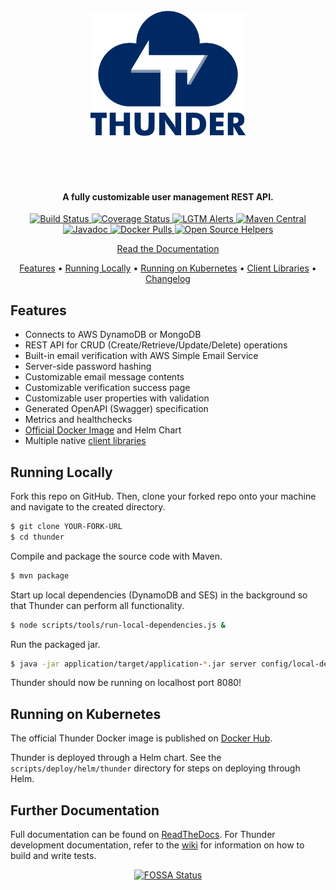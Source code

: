<h1 align="center">
  <br>
  <img src="docs/logo/logo-v1-text.png" alt="thunder"height="200px"></p>
  <br>
</h1>

<h4 align="center">A fully customizable user management REST API.</h4>

<p align="center">
  <a href="https://github.com/RohanNagar/thunder/actions?query=workflow%3ACI+branch%3Amaster">
    <img src="https://github.com/rohannagar/thunder/workflows/CI/badge.svg?branch=master" alt="Build Status">
  </a>
  <a href="https://codecov.io/gh/RohanNagar/thunder">
    <img src="https://codecov.io/gh/RohanNagar/thunder/branch/master/graph/badge.svg" alt="Coverage Status">
  </a>
  <a href="https://lgtm.com/projects/g/RohanNagar/thunder/alerts">
    <img src="https://img.shields.io/lgtm/alerts/g/RohanNagar/thunder.svg" alt="LGTM Alerts">
  </a>
  <a href="https://search.maven.org/artifact/com.sanctionco.thunder/client/2.0.0/jar">
    <img src="https://img.shields.io/maven-central/v/com.sanctionco.thunder/client.svg?colorB=brightgreen&label=maven%20central" alt="Maven Central">
  </a>
  <a href="http://javadoc.io/doc/com.sanctionco.thunder/client">
    <img src="http://javadoc.io/badge/com.sanctionco.thunder/client.svg" alt="Javadoc">
  </a>
  <a href="https://hub.docker.com/r/rohannagar/thunder">
    <img src="https://img.shields.io/docker/pulls/rohannagar/thunder.svg" alt="Docker Pulls">
  </a>
  <a href="https://www.codetriage.com/rohannagar/thunder">
    <img src="https://www.codetriage.com/rohannagar/thunder/badges/users.svg" alt="Open Source Helpers">
  </a>
</p>

<p align="center">
  <a href="https://thunder-api.readthedocs.io/en/latest/index.html">Read the Documentation</a>
</p>

<p align="center">
  <a href="#features">Features</a> •
  <a href="#running-locally">Running Locally</a> •
  <a href="#running-on-kubernetes">Running on Kubernetes</a> •
  <a href="https://thunder-api.readthedocs.io/en/latest/manual/client-libraries.html">Client Libraries</a> •
  <a href="https://github.com/RohanNagar/thunder/wiki/Changelog">Changelog</a>
</p>

## Features

- Connects to AWS DynamoDB or MongoDB
- REST API for CRUD (Create/Retrieve/Update/Delete) operations
- Built-in email verification with AWS Simple Email Service
- Server-side password hashing
- Customizable email message contents
- Customizable verification success page
- Customizable user properties with validation
- Generated OpenAPI (Swagger) specification
- Metrics and healthchecks
- [Official Docker Image](https://hub.docker.com/r/rohannagar/thunder/) and Helm Chart
- Multiple native [client libraries](https://thunder-api.readthedocs.io/en/latest/manual/client-libraries.html)

## Running Locally
Fork this repo on GitHub. Then, clone your forked repo onto your machine
and navigate to the created directory.

```bash
$ git clone YOUR-FORK-URL
$ cd thunder
```

Compile and package the source code with Maven.

```bash
$ mvn package
```

Start up local dependencies (DynamoDB and SES) in the background so that Thunder can perform all functionality.

```bash
$ node scripts/tools/run-local-dependencies.js &
```

Run the packaged jar.

```bash
$ java -jar application/target/application-*.jar server config/local-dev-config.yaml
```

Thunder should now be running on localhost port 8080!

## Running on Kubernetes

The official Thunder Docker image is published on [Docker Hub](https://hub.docker.com/r/rohannagar/thunder/).

Thunder is deployed through a Helm chart. See the `scripts/deploy/helm/thunder` directory for steps
on deploying through Helm.

## Further Documentation
Full documentation can be found on [ReadTheDocs](https://thunder-api.readthedocs.io/en/latest/).
For Thunder development documentation, refer to the [wiki](https://github.com/RohanNagar/thunder/wiki)
for information on how to build and write tests.

<p align="center">
  <a href="https://app.fossa.com/projects/git%2Bgithub.com%2FRohanNagar%2Fthunder">
    <img src="https://app.fossa.com/api/projects/git%2Bgithub.com%2FRohanNagar%2Fthunder.svg?type=large" alt="FOSSA Status">
  </a>
</p>
